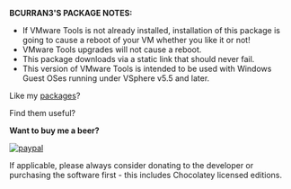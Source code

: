 **BCURRAN3'S PACKAGE NOTES:**

* If VMware Tools is not already installed, installation of this package is going to cause a reboot of your VM whether you like it or not!
* VMware Tools upgrades will not cause a reboot.
* This package downloads via a static link that should never fail.
* This version of VMware Tools is intended to be used with Windows Guest OSes running under VSphere v5.5 and later.

Like my [packages](https://chocolatey.org/profiles/bcurran3)? 

Find them useful?

**Want to buy me a beer?**

[![paypal](https://www.paypalobjects.com/en_US/i/btn/btn_donateCC_LG.gif)](https://www.paypal.com/cgi-bin/webscr?cmd=_s-xclick&hosted_button_id=4ECL3UCG5CGB6)

If applicable, please always consider donating to the developer or purchasing the software first - this includes Chocolatey licensed editions. 
